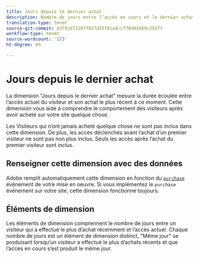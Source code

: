 ```yaml
---
title: Jours depuis le dernier achat
description: Nombre de jours entre l’accès en cours et le dernier achat effectué.
translation-type: tm+mt
source-git-commit: d3f92d72207f027d35f81a4ccf70d01569c3557f
workflow-type: tm+mt
source-wordcount: '173'
ht-degree: 0%

---
```



# Jours depuis le dernier achat

La dimension &quot;Jours depuis le dernier achat&quot; mesure la durée écoulée entre l’accès actuel du visiteur et son achat le plus récent à ce moment. Cette dimension vous aide à comprendre le comportement des visiteurs après avoir acheté sur votre site quelque chose.

Les Visiteurs qui n’ont jamais acheté quelque chose ne sont pas inclus dans cette dimension. De plus, les accès déclenchés avant l’achat d’un premier visiteur ne sont pas non plus inclus. Seuls les accès après l’achat du premier visiteur sont inclus.

## Renseigner cette dimension avec des données

Adobe remplit automatiquement cette dimension en fonction du [`purchase`](/help/implement/vars/page-vars/events/event-purchase.md) événement de votre mise en oeuvre. Si vous implémentez le `purchase` événement sur votre site, cette dimension fonctionne toujours.

## Éléments de dimension

Les éléments de dimension comprennent le nombre de jours entre un visiteur qui a effectué le plus d’achat récemment et l’accès actuel. Chaque nombre de jours est un élément de dimension distinct, &quot;Même jour&quot; se produisant lorsqu’un visiteur a effectué le plus d’achats récents et que l’accès en cours s’est produit le même jour.
